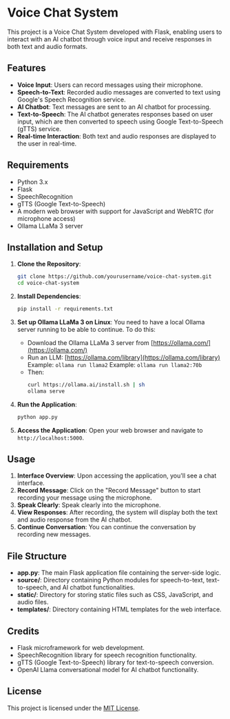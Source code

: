 # Voice Chat System

This project is a Voice Chat System developed with Flask, enabling users to interact with an AI chatbot through voice input and receive responses in both text and audio formats.

## Features

- **Voice Input**: Users can record messages using their microphone.
- **Speech-to-Text**: Recorded audio messages are converted to text using Google's Speech Recognition service.
- **AI Chatbot**: Text messages are sent to an AI chatbot for processing.
- **Text-to-Speech**: The AI chatbot generates responses based on user input, which are then converted to speech using Google Text-to-Speech (gTTS) service.
- **Real-time Interaction**: Both text and audio responses are displayed to the user in real-time.

## Requirements

- Python 3.x
- Flask
- SpeechRecognition
- gTTS (Google Text-to-Speech)
- A modern web browser with support for JavaScript and WebRTC (for microphone access)
- Ollama LLaMa 3 server

## Installation and Setup

1. **Clone the Repository**: 
    ```bash
    git clone https://github.com/yourusername/voice-chat-system.git
    cd voice-chat-system
    ```

2. **Install Dependencies**: 
    ```bash
    pip install -r requirements.txt
    ```

3. **Set up Ollama LLaMa 3 on Linux**:
    You need to have a local Ollama server running to be able to continue. To do this:

    - Download the Ollama LLaMa 3 server from [https://ollama.com/](https://ollama.com/)
    - Run an LLM: [https://ollama.com/library](https://ollama.com/library)
        Example: `ollama run llama2`
        Example: `ollama run llama2:70b`
    - Then:
        ```bash
        curl https://ollama.ai/install.sh | sh
        ollama serve
        ```

4. **Run the Application**: 
    ```bash
    python app.py
    ```

5. **Access the Application**: 
    Open your web browser and navigate to `http://localhost:5000`.

## Usage

1. **Interface Overview**: Upon accessing the application, you'll see a chat interface.
2. **Record Message**: Click on the "Record Message" button to start recording your message using the microphone.
3. **Speak Clearly**: Speak clearly into the microphone.
4. **View Responses**: After recording, the system will display both the text and audio response from the AI chatbot.
5. **Continue Conversation**: You can continue the conversation by recording new messages.

## File Structure

- **app.py**: The main Flask application file containing the server-side logic.
- **source/**: Directory containing Python modules for speech-to-text, text-to-speech, and AI chatbot functionalities.
- **static/**: Directory for storing static files such as CSS, JavaScript, and audio files.
- **templates/**: Directory containing HTML templates for the web interface.

## Credits

- Flask microframework for web development.
- SpeechRecognition library for speech recognition functionality.
- gTTS (Google Text-to-Speech) library for text-to-speech conversion.
- OpenAI Llama conversational model for AI chatbot functionality.

## License

This project is licensed under the [MIT License](LICENSE).
